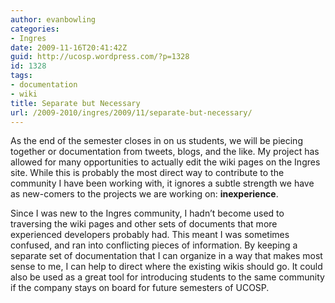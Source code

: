 ```yaml
---
author: evanbowling
categories:
- Ingres
date: 2009-11-16T20:41:42Z
guid: http://ucosp.wordpress.com/?p=1328
id: 1328
tags:
- documentation
- wiki
title: Separate but Necessary
url: /2009-2010/ingres/2009/11/separate-but-necessary/
---
```


As the end of the semester closes in on us students, we will be piecing together or documentation from tweets, blogs, and the like. My project has allowed for many opportunities to actually edit the wiki pages on the Ingres site. While this is probably the most direct way to contribute to the community I have been working with, it ignores a subtle strength we have as new-comers to the projects we are working on: **inexperience**.

Since I was new to the Ingres community, I hadn&#8217;t become used to traversing the wiki pages and other sets of documents that more experienced developers probably had. This meant I was sometimes confused, and ran into conflicting pieces of information. By keeping a separate set of documentation that I can organize in a way that makes most sense to me, I can help to direct where the existing wikis should go. It could also be used as a great tool for introducing students to the same community if the company stays on board for future semesters of UCOSP.